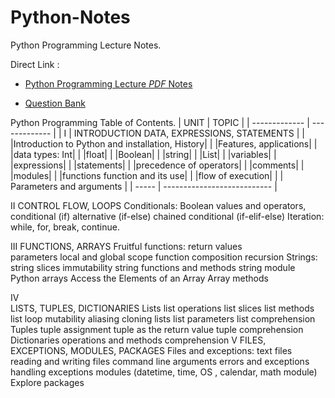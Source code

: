 # Python-Notes
Python Programming Lecture Notes.

Direct Link : 

* [Python Programming Lecture *PDF* Notes](https://1drv.ms/b/s!AnXkbtEEfj3XhhoWUcI4SBrn5rWy?e=Q3cjzh)

* [Question Bank](https://1drv.ms/b/s!AnXkbtEEfj3XhhuQgSWjR8jiixkv?e=tU2vpl)

Python Programming Table of Contents.
| UNIT  | TOPIC |
| ------------- | ------------- |
| I	  | INTRODUCTION DATA, EXPRESSIONS, STATEMENTS |
|    	|Introduction to Python and installation, History|
|     |Features, applications|
|  	  |data types: Int|
|   	|float|
|   	|Boolean|
|   	|string|
|    	|List|
|   	|variables|
|   	|expressions|
|   	|statements|
|   	|precedence of operators|
|    	|comments|
|   	|modules|
|   	|functions	function and its use|
|   	|flow of execution|
|   	| Parameters and arguments  |
| -----  | ---------------------------  |


II	  CONTROL FLOW, LOOPS
    	Conditionals: Boolean values and
      operators,
    	conditional (if)
    	alternative (if-else)
    	chained conditional (if-elif-else)
    	Iteration: while, for, break, continue.


III	FUNCTIONS, ARRAYS
	Fruitful functions: return values	
	parameters
	local and global scope
	function composition
	recursion
	Strings: string slices
	immutability
	string functions and methods
	string module
	Python arrays
	Access the Elements of an Array
	Array methods




IV	
LISTS, TUPLES, DICTIONARIES
	Lists
	list operations
	list slices
	list methods
	list loop
	mutability
	aliasing
	cloning lists
	list parameters
	list comprehension
	Tuples
	tuple assignment
	tuple as the return value
	tuple comprehension
	Dictionaries
	operations and methods
	comprehension
V	FILES, EXCEPTIONS, MODULES, PACKAGES
	Files and exceptions: text files
	reading and writing files
	command line arguments
	errors and exceptions
	handling exceptions
	modules (datetime, time, OS , calendar,
math module)
	Explore packages

